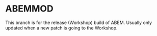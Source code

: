 # ABEMMOD

This branch is for the release (Workshop) build of ABEM. Usually only updated when a new patch is going to the Workshop.

